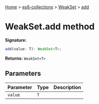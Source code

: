 [Home](./index) &gt; [es6-collections](./es6-collections.md) &gt; [WeakSet](./es6-collections.weakset.md) &gt; [add](./es6-collections.weakset.add.md)

# WeakSet.add method


**Signature:**
```javascript
add(value: T): WeakSet<T>;
```
**Returns:** `WeakSet<T>`

## Parameters

|  Parameter | Type | Description |
|  --- | --- | --- |
|  `value` | `T` |  |

